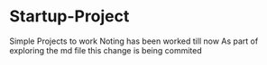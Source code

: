# Startup-Project
Simple Projects to work
Noting has been worked till now
As part of exploring the md file this change is being commited
